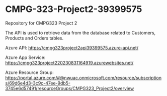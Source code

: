# CMPG-323-Project2-39399575
Repository for CMPG323 Project 2  

The API is used to retrieve data from the database related to Customers, Products and Orders tables.

Azure API: https://cmpg323project2api39399575.azure-api.net/  
  
Azure App Service: https://cmpg323project220230831164919.azurewebsites.net/  
  
Azure Resource Group: https://portal.azure.com/#@nwuac.onmicrosoft.com/resource/subscriptions/69d6e4d3-3c9c-47ee-9db5-3745e6d57491/resourceGroups/CMPG323_Project2/overview
